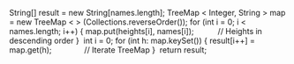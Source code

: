 String[] result = new String[names.length];
TreeMap < Integer, String > map = new TreeMap < > (Collections.reverseOrder());
​
for (int i = 0; i < names.length; i++) {
map.put(heights[i], names[i]);           // Heights in descending order
}
​
int i = 0;
for (int h: map.keySet()) {
result[i++] = map.get(h);               // Iterate TreeMap
}
​
return result;